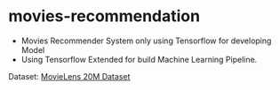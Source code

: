 # movies-recommendation

* Movies Recommender System only using Tensorflow for developing Model
* Using Tensorflow Extended for build Machine Learning Pipeline.

Dataset: [MovieLens 20M Dataset](https://www.kaggle.com/datasets/grouplens/movielens-20m-dataset?resource=download)
